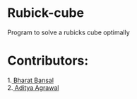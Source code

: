 # Rubick-cube
Program to solve a rubicks cube optimally
<br>
# Contributors:<br>
1.<a href= "https://github.com/Bharat-mtr" > Bharat Bansal</a><br>
2.<a href= "https://github.com/CodeFellaa"> Aditya Agrawal</a><br>
